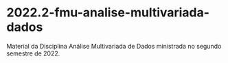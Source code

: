 # 2022.2-fmu-analise-multivariada-dados
 Material da Disciplina Análise Multivariada de Dados ministrada no segundo semestre de 2022.
